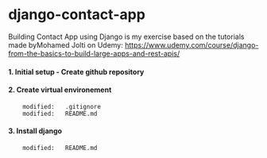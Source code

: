 # django-contact-app

Building Contact App using Django is my exercise based on the tutorials made byMohamed Jolti on Udemy: https://www.udemy.com/course/django-from-the-basics-to-build-large-apps-and-rest-apis/

#### 1. Initial setup - Create github repository

#### 2. Create virtual environement

        modified:   .gitignore
        modified:   README.md

#### 3. Install django

        modified:   README.md
